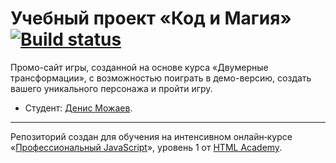 # Учебный проект «Код и Магия» [![Build status][travis-image]][travis-url]
Промо-сайт игры, созданной на основе курса «Двумерные трансформации», с возможностью поиграть в демо-версию, создать вашего уникального персонажа и пройти игру.
* Студент: [Денис Можаев](https://up.htmlacademy.ru/javascript/18/user/844319).

---

Репозиторий создан для обучения на интенсивном онлайн‑курсе «[Профессиональный JavaScript](https://htmlacademy.ru/intensive/javascript)», уровень 1 от [HTML Academy](https://htmlacademy.ru).

[travis-image]: https://travis-ci.com/htmlacademy-javascript/844319-code-and-magick-18.svg?branch=master
[travis-url]: https://travis-ci.com/htmlacademy-javascript/844319-code-and-magick-18
